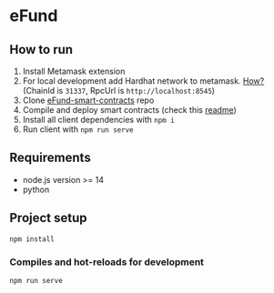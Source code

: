 # eFund

## How to run

1. Install Metamask extension
2. For local development add Hardhat network to metamask. [How?](https://metamask.zendesk.com/hc/en-us/articles/360043227612-How-to-add-a-custom-network-RPC)
  (ChainId is ```31337```, RpcUrl is ```http://localhost:8545```)
3. Clone [eFund-smart-contracts](https://github.com/RedDuck-Software/efund) repo
4. Compile and deploy smart contracts (check this [readme](https://github.com/RedDuck-Software/efund/blob/master/README.md))
5. Install all client dependencies with ```npm i```
6. Run client with ```npm run serve```


## Requirements
- node.js version >= 14
- python

## Project setup
```
npm install
```

### Compiles and hot-reloads for development
```
npm run serve
```
